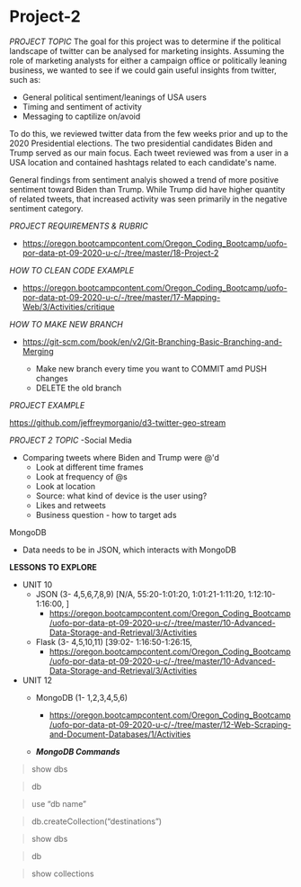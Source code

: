 # Project-2

*PROJECT TOPIC*
The goal for this project was to determine if the political landscape of twitter can be analysed for marketing insights. Assuming the role of marketing analysts for either a campaign office or politically leaning business, we wanted to see if we could gain useful insights from twitter, such as:

- General political sentiment/leanings of USA users
- Timing and sentiment of activity
- Messaging to captilize on/avoid

To do this, we reviewed twitter data from the few weeks prior and up to the 2020 Presidential elections. The two presidential candidates Biden and Trump served as our main focus. Each tweet reviewed was from a user in a USA location and contained hashtags related to each candidate's name. 

General findings from sentiment analyis showed a trend of more positive sentiment toward Biden than Trump. While Trump did have higher quantity of related tweets, that increased activity was seen primarily in the negative sentiment category. 






*PROJECT REQUIREMENTS & RUBRIC*
- https://oregon.bootcampcontent.com/Oregon_Coding_Bootcamp/uofo-por-data-pt-09-2020-u-c/-/tree/master/18-Project-2

*HOW TO CLEAN CODE EXAMPLE*
- https://oregon.bootcampcontent.com/Oregon_Coding_Bootcamp/uofo-por-data-pt-09-2020-u-c/-/tree/master/17-Mapping-Web/3/Activities/critique

*HOW TO MAKE NEW BRANCH*
- https://git-scm.com/book/en/v2/Git-Branching-Basic-Branching-and-Merging
  
   - Make new branch every time you want to COMMIT amd PUSH changes
   - DELETE the old branch
    
*PROJECT EXAMPLE*

https://github.com/jeffreymorganio/d3-twitter-geo-stream

*PROJECT 2 TOPIC*
-Social Media
  - Comparing tweets where Biden and Trump were @'d
    - Look at different time frames
    - Look at frequency of @s
    - Look at location
    - Source: what kind of device is the user using?
    - Likes and retweets
    - Business question - how to target ads
 
MongoDB
  - Data needs to be in JSON, which interacts with MongoDB
  
**LESSONS TO EXPLORE**
  - UNIT 10
    - JSON (3- 4,5,6,7,8,9) [N/A, 55:20-1:01:20, 1:01:21-1:11:20, 1:12:10-1:16:00, ]
      - https://oregon.bootcampcontent.com/Oregon_Coding_Bootcamp/uofo-por-data-pt-09-2020-u-c/-/tree/master/10-Advanced-Data-Storage-and-Retrieval/3/Activities
    - Flask (3- 4,5,10,11) [39:02-    1:16:50-1:26:15,
      - https://oregon.bootcampcontent.com/Oregon_Coding_Bootcamp/uofo-por-data-pt-09-2020-u-c/-/tree/master/10-Advanced-Data-Storage-and-Retrieval/3/Activities
  - UNIT 12 
    - MongoDB (1- 1,2,3,4,5,6)
      - https://oregon.bootcampcontent.com/Oregon_Coding_Bootcamp/uofo-por-data-pt-09-2020-u-c/-/tree/master/12-Web-Scraping-and-Document-Databases/1/Activities
      
    - ***MongoDB Commands***

> show dbs

> db

> use “db name”

> db.createCollection(“destinations”)

> show dbs	

> db

> show collections

>
   
   
    

